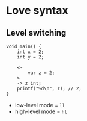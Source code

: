 # Love syntax

## Level switching
```love
void main() {
    int x = 2;
    int y = 2;

    <~
        var z = 2;
    >
    -> z int;
    printf("%d\n", z); // 2;
}
```

* low-level mode = `ll`
* high-level mode = `hl`
